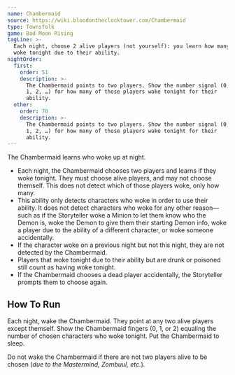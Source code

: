 ```yaml
---
name: Chambermaid
source: https://wiki.bloodontheclocktower.com/Chambermaid
type: Townsfolk
game: Bad Moon Rising
tagLine: >-
  Each night, choose 2 alive players (not yourself): you learn how many
  woke tonight due to their ability.
nightOrder:
  first:
    order: 51
    description: >-
      The Chambermaid points to two players. Show the number signal (0,
      1, 2, …) for how many of those players wake tonight for their
      ability.
  other:
    order: 70
    description: >-
      The Chambermaid points to two players. Show the number signal (0,
      1, 2, …) for how many of those players wake tonight for their
      ability.
---
```


The Chambermaid learns who woke up at night.

- Each night, the Chambermaid chooses two players and learns if they
  woke tonight. They must choose alive players, and may not choose
  themself. This does not detect which of those players woke, only how
  many.
- This ability only detects characters who woke in order to use their
  ability. It does not detect characters who woke for any other
  reason—such as if the Storyteller woke a Minion to let them know who
  the Demon is, woke the Demon to give them their starting Demon info,
  woke a player due to the ability of a different character, or woke
  someone accidentally.
- If the character woke on a previous night but not this night, they are
  not detected by the Chambermaid.
- Players that woke tonight due to their ability but are drunk or
  poisoned still count as having woke tonight.
- If the Chambermaid chooses a dead player accidentally, the Storyteller
  prompts them to choose again.

## How To Run

Each night, wake the Chambermaid. They point at any two alive players
except themself. Show the Chambermaid fingers (0, 1, or 2) equaling the
number of chosen characters who woke tonight. Put the Chambermaid to
sleep.

Do not wake the Chambermaid if there are not two players alive to be
chosen (_due to the Mastermind, Zombuul, etc._).

